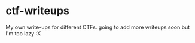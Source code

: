 # ctf-writeups
My own write-ups for different CTFs.
going to add more writeups soon but I'm too lazy :X
